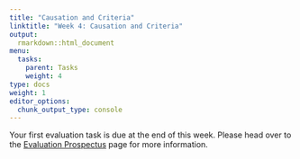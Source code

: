 ```yaml
---
title: "Causation and Criteria"
linktitle: "Week 4: Causation and Criteria"
output:
  rmarkdown::html_document
menu:
  tasks:
    parent: Tasks
    weight: 4
type: docs
weight: 1
editor_options: 
  chunk_output_type: console
---
```


Your first evaluation task is due at the end of this week. Please head over to the [Evaluation Prospectus](/deliverables/01-evaluation-prospectus/) page for more information.

